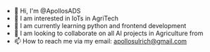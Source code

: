 - 👋 Hi, I'm @ApollosADS
- 👀 I am interested in IoTs in AgriTech
- 🌱 I am currently learning python and frontend development
- 💞️ I am looking to collaborate on all AI projects in Agriculture from
- 📫 How to reach me via my email: apollosulrich@gmail.com
<!---
ApollosADS/ApollosADS is a ✨ special ✨ repository because its `README.md` (this file) appears on your GitHub profile.
You can click the Preview link to take a look at your changes.
--->

